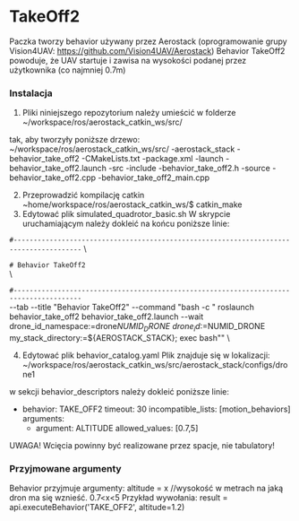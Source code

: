 # TakeOff2
Paczka tworzy behavior używany przez Aerostack (oprogramowanie grupy Vision4UAV: https://github.com/Vision4UAV/Aerostack)
Behavior TakeOff2 powoduje, że UAV startuje i zawisa na wysokości podanej przez użytkownika (co najmniej 0.7m)
### Instalacja ###

1. Pliki niniejszego repozytorium należy umieścić w folderze
~/workspace/ros/aerostack_catkin_ws/src/

tak, aby tworzyły poniższe drzewo:
~/workspace/ros/aerostack_catkin_ws/src/
	-aerostack_stack
	-behavior_take_off2
		-CMakeLists.txt
		-package.xml
		-launch
			-behavior_take_off2.launch
		-src
			-include
				-behavior_take_off2.h
			-source
				-behavior_take_off2.cpp
				-behavior_take_off2_main.cpp
				
2. Przeprowadzić kompilację catkin
	~home/workspace/ros/aerostack_catkin_ws/$ catkin_make
3. Edytować plik simulated_quadrotor_basic.sh
	W skrypcie uruchamiającym należy dokleić na końcu poniższe linie:

`#---------------------------------------------------------------------------------------` \

`# Behavior TakeOff2                                                                     ` \

`#---------------------------------------------------------------------------------------` \
--tab --title "Behavior TakeOff2" --command "bash -c \"
roslaunch behavior_take_off2 behavior_take_off2.launch --wait \
    drone_id_namespace:=drone$NUMID_DRONE \
    drone_id:=$NUMID_DRONE \
    my_stack_directory:=${AEROSTACK_STACK};
exec bash\"" \

4. Edytować plik behavior_catalog.yaml
Plik znajduje się w lokalizacji: 
~/workspace/ros/aerostack_catkin_ws/src/aerostack_stack/configs/drone1

w sekcji behavior_descriptors należy dokleić poniższe linie:

  - behavior: TAKE_OFF2
    timeout: 30
    incompatible_lists: [motion_behaviors]
    arguments:
      - argument: ALTITUDE
        allowed_values: [0.7,5]
		
UWAGA! Wcięcia powinny być realizowane przez spacje, nie tabulatory!

### Przyjmowane argumenty ###
Behavior przyjmuje argumenty:
altitude = x //wysokość w metrach na jaką dron ma się wznieść. 0.7<x<5
Przykład wywołania:
result = api.executeBehavior('TAKE_OFF2', altitude=1.2)